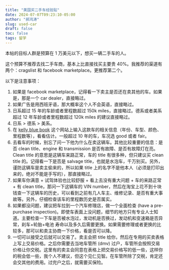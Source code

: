 ```yaml
---
title: "美国买二手车经验贴"
date: 2024-07-07T09:23:10-05:00
author: "郝鸿涛"
slug: used-car
draft: false
toc: false
tags: 留学
---
```

本帖的目标人群是预算在 1 万美元以下，想买一辆二手车的人。

这个预算不推荐去找二手车商，基本上比直接找买主要贵 40%。我推荐的渠道有两个：cragslist 和 facebook marketplace。更推荐第二个。

以下是注意事项：
1. 如果是 facebook marketplace，记得看一下卖主是否还在卖其他的车。如果是，那是一个 car dealer，直接略过。
2. 如果广告是用西班牙语，那大概率这个人不会英语，直接略过。
3. 日系超过 15 年的车龄或者里程数超过 150k miles，直接略过。德系或者美系超过 12 年车龄或者里程数超过 120k miles 的建议直接略过。
4. 日系 > 德系 > 美系。
5. 在 [kelly blue book](https://www.kbb.com/) 这个网站上输入这款车的相关信息（年份、车型、颜色、里程数等），看看估计。一般超过 10 年的车，车况选 good 或者 fair。
6. 去看车的时候，别忘了问一下他为什么在卖这辆车。其他比较重要的信息：是否 clean title、engine 和 transmission 是否有故障、是否有故障灯在亮。Clean title 的意思是这辆车来路正常，车的 title 有很多种，但只建议买 clean title 的。记得看一下是否是 salvage title，也就是水泡车，千万别买。另外，谨防这辆车是卖主偷来的，所以如果 title 上的名字不是他本人（必须是打印出来的，绝对不能是手写的），那直接略过。
7. 如果车你满意 + 试驾体验也比较舒服 + 看上去没有重大问题 + 车的来路正常 + 有 clean title，那问一下这辆车的 VIN number，然后在淘宝上花不到十块钱查一下这辆车的历史，可以看到之前有几人车主、维修记录、是否有重大事故等。另外，仔细检查该车的里程数历史是否属实。
8. 如果都没问题，建议把车拉到一个汽车修理店，做一个全面检查 (have a pre-purchase inspection)。即使车表面上没问题，细节的地方只有专业人士知道。主要检查一下车是否被水泡过，发动机是否换过，发动机和变速箱是否异常，刹车+轮胎+电池 寿命以及多久后需要更换。如果需要修理或者更换的比较多，那可以和卖主协商一下价格，看是否可以降。
9. 一切可以接受之后就可以交易了。卖主会把 title 给你，然后在专用的买卖表格上写上交易价格。之后你需要去当地车管所 (dmv) 过户，车管所会按照交易价格让你交税。这里有的卖主会同意在表格上把交易价格写的低一些，这样你的税会低一些，我个人不建议，但这个见仁见智。在车管所除了交税，肯定还会交其他的费用。过完户之后，就需要买保险。
